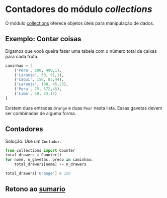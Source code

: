 # Contadores do módulo _collections_

O módulo [collections](https://docs.python.org/pt-br/3/library/collections.html?highlight=collections#module-collections) oferece objetos úteis para manipulação de dados.

## Exemplo: Contar coisas

Digamos que você queira fazer uma tabela com o número total de caixas para cada fruta.

``` python
caminhao = [
    ('Pera', 100, 490,1),
    ('Laranja', 50, 91,1),
    ('Caqui', 150, 83,44),
    ('Laranja', 100, 45,23),
    ('Pera', 75, 572,45),
    ('Lima', 50, 23.15)
]
```

Existem duas entradas `Orange` e duas `Pear` nesta lista. Essas gavetas devem ser combinadas de alguma forma.

## Contadores

Solução: Use um `Contador`.

``` python
from collections import Counter
total_drawers = Counter()
for nome, n_gavetas, preco in caminhao:
    total_drawers[nome] += n_drawers

total_drawers['Orange'] # 150
```

## Retono ao [sumario](/Notas/03_Dados/00_Resumo.md)